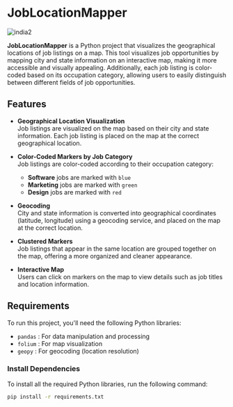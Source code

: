 # JobLocationMapper

![india2](https://github.com/user-attachments/assets/38c99525-f288-457b-9c5c-2c50f70fd3bb)

**JobLocationMapper** is a Python project that visualizes the geographical locations of job listings on a map. This tool visualizes job opportunities by mapping city and state information on an interactive map, making it more accessible and visually appealing. Additionally, each job listing is color-coded based on its occupation category, allowing users to easily distinguish between different fields of job opportunities.

## Features

- **Geographical Location Visualization**  
  Job listings are visualized on the map based on their city and state information. Each job listing is placed on the map at the correct geographical location.

- **Color-Coded Markers by Job Category**  
  Job listings are color-coded according to their occupation category:
  - **Software** jobs are marked with `blue`
  - **Marketing** jobs are marked with `green`
  - **Design** jobs are marked with `red`
  
- **Geocoding**  
  City and state information is converted into geographical coordinates (latitude, longitude) using a geocoding service, and placed on the map at the correct location.

- **Clustered Markers**  
  Job listings that appear in the same location are grouped together on the map, offering a more organized and cleaner appearance.

- **Interactive Map**  
  Users can click on markers on the map to view details such as job titles and location information.

## Requirements

To run this project, you'll need the following Python libraries:

- `pandas` : For data manipulation and processing
- `folium` : For map visualization
- `geopy` : For geocoding (location resolution)

### Install Dependencies

To install all the required Python libraries, run the following command:

```bash
pip install -r requirements.txt
